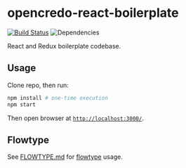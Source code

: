 # opencredo-react-boilerplate

[![Build Status](https://travis-ci.org/opencredo/opencredo-react-boilerplate.svg?branch=master)](https://travis-ci.org/opencredo/opencredo-react-boilerplate)
![Dependencies](https://david-dm.org/opencredo/opencredo-react-boilerplate.svg)

React and Redux boilerplate codebase.

## Usage

Clone repo, then run:

``` sh
npm install # one-time execution
npm start
```

Then open browser at [`http://localhost:3000/`](http://localhost:3000/).

## Flowtype

See [FLOWTYPE.md](./FLOWTYPE.md) for [flowtype](http://flowtype.org/) usage.
